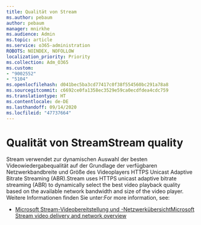 ```yaml
---
title: Qualität von Stream
ms.author: pebaum
author: pebaum
manager: mnirkhe
ms.audience: Admin
ms.topic: article
ms.service: o365-administration
ROBOTS: NOINDEX, NOFOLLOW
localization_priority: Priority
ms.collection: Adm_O365
ms.custom:
- "9002552"
- "5104"
ms.openlocfilehash: d041bec5ba3cd77417c0f38f554560bc291a78a8
ms.sourcegitcommit: c6692ce0fa1358ec3529e59ca0ecdfdea4cdc759
ms.translationtype: HT
ms.contentlocale: de-DE
ms.lasthandoff: 09/14/2020
ms.locfileid: "47737664"
---
```

# <a name="stream-quality"></a><span data-ttu-id="855da-102">Qualität von Stream</span><span class="sxs-lookup"><span data-stu-id="855da-102">Stream quality</span></span>

<span data-ttu-id="855da-103">Stream verwendet zur dynamischen Auswahl der besten Videowiedergabequalität auf der Grundlage der verfügbaren Netzwerkbandbreite und Größe des Videoplayers HTTPS Unicast Adaptive Bitrate Streaming (ABR).</span><span class="sxs-lookup"><span data-stu-id="855da-103">Stream uses HTTPS unicast adaptive bitrate streaming (ABR) to dynamically select the best video playback quality based on the available network bandwidth and size of the video player.</span></span> <span data-ttu-id="855da-104">Weitere Informationen finden Sie unter:</span><span class="sxs-lookup"><span data-stu-id="855da-104">For more information, see:</span></span>

- [<span data-ttu-id="855da-105">Microsoft Stream-Videobereitstellung und -Netzwerkübersicht</span><span class="sxs-lookup"><span data-stu-id="855da-105">Microsoft Stream video delivery and network overview</span></span>](https://docs.microsoft.com/stream/network-overview)
